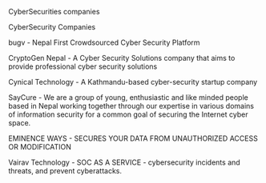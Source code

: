 CyberSecurities companies

CyberSecurity Companies

bugv - Nepal First Crowdsourced Cyber Security Platform

CryptoGen Nepal - A Cyber Security Solutions company that aims to provide professional cyber security solutions

Cynical Technology - A Kathmandu-based cyber-security startup company

SayCure - We are a group of young, enthusiastic and like minded people based in Nepal working together through our expertise in various domains of information security for a common goal of securing the Internet cyber space.

EMINENCE WAYS - SECURES YOUR DATA FROM UNAUTHORIZED ACCESS OR MODIFICATION

Vairav Technology - SOC AS A SERVICE - cybersecurity incidents and threats, and prevent cyberattacks.

